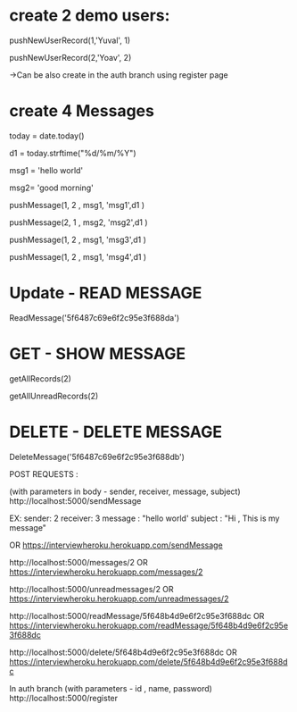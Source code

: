 # create 2 demo users:

pushNewUserRecord(1,'Yuval', 1)

pushNewUserRecord(2,'Yoav', 2)

->Can be also create in the auth branch using register page

# create 4 Messages

today = date.today()

d1 = today.strftime("%d/%m/%Y")

msg1 = 'hello world'

msg2= 'good morning'

pushMessage(1, 2 , msg1, 'msg1',d1 )

pushMessage(2, 1 , msg2, 'msg2',d1 )

pushMessage(1, 2 , msg1, 'msg3',d1 )

pushMessage(1, 2 , msg1, 'msg4',d1 )

# Update - READ MESSAGE

ReadMessage('5f6487c69e6f2c95e3f688da')

# GET - SHOW MESSAGE

getAllRecords(2)

getAllUnreadRecords(2)

# DELETE - DELETE MESSAGE

DeleteMessage('5f6487c69e6f2c95e3f688db')

POST REQUESTS :

(with parameters in body - sender, receiver, message, subject)
http://localhost:5000/sendMessage

EX:
sender: 2
receiver: 3
message : "hello world'
subject : "Hi , This is my message"

OR
https://interviewheroku.herokuapp.com/sendMessage

http://localhost:5000/messages/2
OR
https://interviewheroku.herokuapp.com/messages/2

http://localhost:5000/unreadmessages/2
OR
https://interviewheroku.herokuapp.com/unreadmessages/2

http://localhost:5000/readMessage/5f648b4d9e6f2c95e3f688dc
OR
https://interviewheroku.herokuapp.com/readMessage/5f648b4d9e6f2c95e3f688dc

http://localhost:5000/delete/5f648b4d9e6f2c95e3f688dc
OR
https://interviewheroku.herokuapp.com/delete/5f648b4d9e6f2c95e3f688dc

In auth branch
(with parameters - id , name, password)
http://localhost:5000/register
